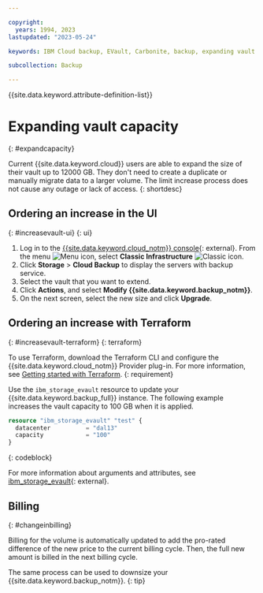 ```yaml
---

copyright:
  years: 1994, 2023
lastupdated: "2023-05-24"

keywords: IBM Cloud backup, EVault, Carbonite, backup, expanding vault

subcollection: Backup

---
```

{{site.data.keyword.attribute-definition-list}}


# Expanding vault capacity
{: #expandcapacity}

Current {{site.data.keyword.cloud}} users are able to expand the size of their vault up to 12000 GB. They don't need to create a duplicate or manually migrate data to a larger volume. The limit increase process does not cause any outage or lack of access.
{: shortdesc}

## Ordering an increase in the UI
{: #increasevault-ui}
{: ui}

1. Log in to the [{{site.data.keyword.cloud_notm}} console](/login){: external}. From the menu ![Menu icon](../icons/icon_hamburger.svg "Menu"), select **Classic Infrastructure** ![Classic icon](../icons/classic.svg "Classic").
2. Click **Storage** > **Cloud Backup** to display the servers with backup service.
3. Select the vault that you want to extend.
4. Click **Actions**, and select **Modify {{site.data.keyword.backup_notm}}**.
5. On the next screen, select the new size and click **Upgrade**.


## Ordering an increase with Terraform
{: #increasevault-terraform}
{: terraform}

To use Terraform, download the Terraform CLI and configure the {{site.data.keyword.cloud_notm}} Provider plug-in. For more information, see [Getting started with Terraform](/docs/ibm-cloud-provider-for-terraform?topic=ibm-cloud-provider-for-terraform-getting-started).
{: requirement}

Use the `ibm_storage_evault` resource to update your {{site.data.keyword.backup_full}} instance. The following example increases the vault capacity to 100 GB when it is applied. 

```terraform
resource "ibm_storage_evault" "test" {
  datacenter          = "dal13"
  capacity            = "100"
}
```
{: codeblock}

For more information about arguments and attributes, see [ibm_storage_evault](https://registry.terraform.io/providers/IBM-Cloud/ibm/latest/docs/resources/storage_evault){: external}.


## Billing
{: #changeinbilling}

Billing for the volume is automatically updated to add the pro-rated difference of the new price to the current billing cycle. Then, the full new amount is billed in the next billing cycle.

The same process can be used to downsize your {{site.data.keyword.backup_notm}}.
{: tip}
